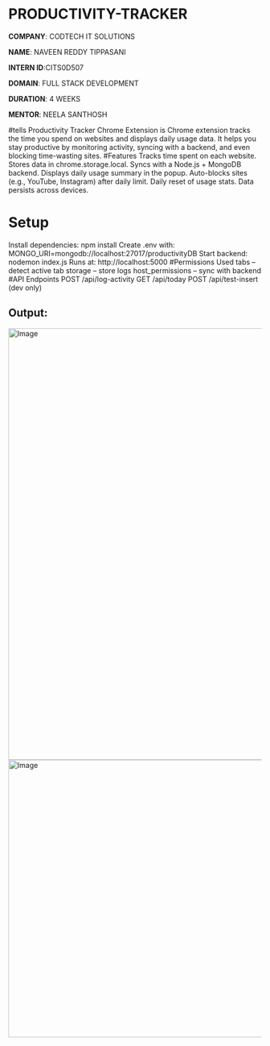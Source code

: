 # PRODUCTIVITY-TRACKER

**COMPANY**: CODTECH IT SOLUTIONS

**NAME**: NAVEEN REDDY TIPPASANI

**INTERN ID**:CITS0D507

**DOMAIN**: FULL STACK DEVELOPMENT

**DURATION**: 4 WEEKS

**MENTOR**: NEELA SANTHOSH

#tells
Productivity Tracker Chrome Extension is Chrome extension tracks the time you spend on websites and displays daily usage data. It helps you stay productive by monitoring activity, syncing with a backend, and even blocking time-wasting sites.
#Features
Tracks time spent on each website.
Stores data in chrome.storage.local.
Syncs with a Node.js + MongoDB backend.
Displays daily usage summary in the popup.
Auto-blocks sites (e.g., YouTube, Instagram) after daily limit.
Daily reset of usage stats.
Data persists across devices.
# Setup
Install dependencies:
npm install
Create .env with:
MONGO_URI=mongodb://localhost:27017/productivityDB
Start backend:
nodemon index.js
Runs at: http://localhost:5000
#Permissions Used
tabs – detect active tab
storage – store logs
host_permissions – sync with backend
#API Endpoints
POST /api/log-activity
GET /api/today
POST /api/test-insert (dev only)

## Output:

<img width="1895" height="857" alt="Image" src="https://github.com/user-attachments/assets/08e5bda4-f206-4c97-ae5e-7880e2f432ec" />
<img width="663" height="551" alt="Image" src="https://github.com/user-attachments/assets/68088908-abce-4473-97fe-20579a66dd48" />




